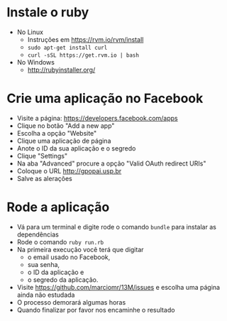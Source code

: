 # Instale o ruby #
* No Linux
  * Instruções em https://rvm.io/rvm/install
  * `sudo apt-get install curl`
  * `curl -sSL https://get.rvm.io | bash`
* No Windows
  * http://rubyinstaller.org/

# Crie uma aplicação no Facebook #
* Visite a página: https://developers.facebook.com/apps
* Clique no botão "Add a new app"
* Escolha a opção "Website"
* Clique uma aplicação de página
* Anote o ID da sua aplicação e o segredo
* Clique "Settings"
* Na aba "Advanced" procure a opção "Valid OAuth redirect URIs"
* Coloque o URL http://gpopai.usp.br
* Salve as alerações

# Rode a aplicação #
* Vá para um terminal e digite rode o comando `bundle` para instalar as dependências
* Rode o comando `ruby run.rb`
* Na primeira execução você terá que digitar
  * o email usado no Facebook,
  * sua senha,
  * o ID da aplicação e
  * o segredo da aplicação.
* Visite https://github.com/marciomr/13M/issues e escolha uma página ainda não estudada
* O processo demorará algumas horas
* Quando finalizar por favor nos encaminhe o resultado
